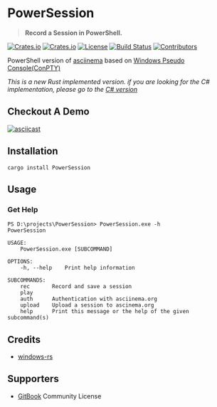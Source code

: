 # PowerSession

> **Record a Session in PowerShell.**

[![Crates.io](https://img.shields.io/crates/v/PowerSession?style=flat-square)](https://crates.io/crates/PowerSession)
[![Crates.io](https://img.shields.io/crates/d/PowerSession?style=flat-square)](https://crates.io/crates/PowerSession)
[![License](https://img.shields.io/badge/license-MIT-blue?style=flat-square)](./LICENSE)
[![Build Status](https://img.shields.io/github/workflow/status/Watfaq/PowerSession-rs/Rust%20CI/main?style=flat-square)](https://github.com/Watfaq/PowerSession-rs/actions/workflows/ci.yml?query=branch%3Amain)
[![Contributors](https://img.shields.io/github/contributors/Watfaq/PowerSession-rs?style=flat-square)](https://github.com/Watfaq/PowerSession-rs/graphs/contributors)

PowerShell version of [asciinema](https://github.com/asciinema/asciinema) based on [Windows Pseudo Console(ConPTY)](https://devblogs.microsoft.com/commandline/windows-command-line-introducing-the-windows-pseudo-console-conpty/)

*This is a new Rust implemented version.*
*if you are looking for the C# implementation, please go to the [C# version](https://github.com/Watfaq/PowerSession)*

## Checkout A Demo

[![asciicast](https://asciinema.org/a/272866.svg)](https://asciinema.org/a/272866)

## Installation

```console
cargo install PowerSession
```

## Usage

### Get Help
```console
PS D:\projects\PowerSession> PowerSession.exe -h
PowerSession

USAGE:
    PowerSession.exe [SUBCOMMAND]

OPTIONS:
    -h, --help    Print help information

SUBCOMMANDS:
    rec       Record and save a session
    play
    auth      Authentication with asciinema.org
    upload    Upload a session to ascinema.org
    help      Print this message or the help of the given subcommand(s)
```

## Credits
- [windows-rs](https://github.com/microsoft/windows-rs)

## Supporters
- [GitBook](https://www.gitbook.com/) Community License
